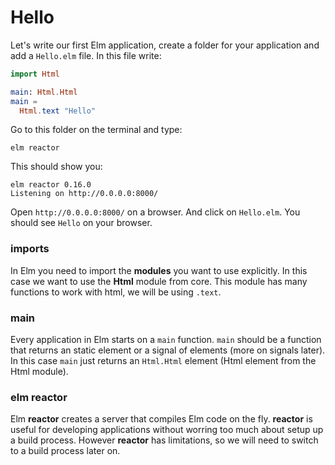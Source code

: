 # Hello

Let's write our first Elm application, create a folder for your application and add a `Hello.elm` file. In this file write:

```elm
import Html

main: Html.Html
main =
  Html.text "Hello"
```

Go to this folder on the terminal and type:

```
elm reactor
```

This should show you:

```
elm reactor 0.16.0
Listening on http://0.0.0.0:8000/
```

Open `http://0.0.0.0:8000/` on a browser. And click on `Hello.elm`. You should see `Hello` on your browser.

### imports

In Elm you need to import the __modules__  you want to use explicitly. In this case we want to use the __Html__ module from core. This module has many functions to work with html, we will be using `.text`.

### main

Every application in Elm starts on a `main` function. `main` should be a function that returns an static element or a signal of elements (more on signals later). In this case `main` just returns an `Html.Html` element (Html element from the Html module).

### elm reactor

Elm __reactor__ creates a server that compiles Elm code on the fly. __reactor__ is useful for developing applications without worring too much about setup up a build process. However __reactor__ has limitations, so we will need to switch to a build process later on.


